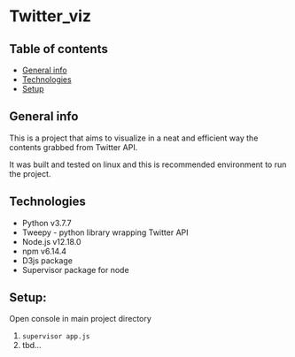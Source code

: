 # Twitter_viz

## Table of contents
- [General info](#general-info)
- [Technologies](#technologies)
- [Setup](#setup)

## General info
This is a project that aims to visualize in a neat and efficient way the contents grabbed from Twitter API.

It was built and tested on linux and this is recommended environment to run the project.

## Technologies
- Python v3.7.7
- Tweepy - python library wrapping Twitter API
- Node.js v12.18.0
- npm v6.14.4
- D3js package
- Supervisor package for node

## Setup:

Open console in main project directory
1. `supervisor app.js`
2. tbd...
